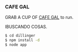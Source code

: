 ### CAFE GAL

GRAB A CUP OF [CAFE GAL](https://github.com/crisfogal/Cafegal3.git
) to run.

IBUSCANDO COSAS.

```sh
$ cd dillinger
$ npm install -d
$ node app
```
